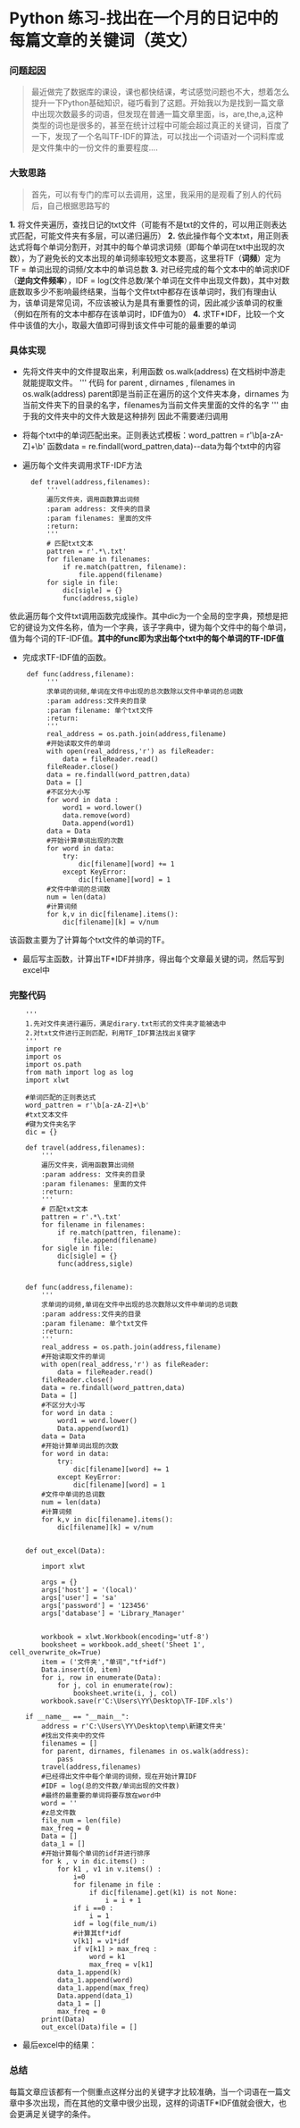 Python 练习-找出在一个月的日记中的每篇文章的关键词（英文）
=================

### **问题起因**
>最近做完了数据库的课设，课也都快结课，考试感觉问题也不大，想着怎么提升一下Python基础知识，碰巧看到了这题。开始我以为是找到一篇文章中出现次数最多的词语，但发现在普通一篇文章里面，is，are,the,a,这种类型的词也是很多的，甚至在统计过程中可能会超过真正的关键词，百度了一下，发现了一个名叫TF-IDF的算法，可以找出一个词语对一个词料库或是文件集中的一份文件的重要程度....

### **大致思路**
>首先，可以有专门的库可以去调用，这里，我采用的是观看了别人的代码后，自己根据思路写的

**1.** 将文件夹遍历，查找日记的txt文件（可能有不是txt的文件的，可以用正则表达式匹配，可能文件夹有多层，可以递归遍历）
**2.** 依此操作每个文本txt，用正则表达式将每个单词分割开，对其中的每个单词求词频（即每个单词在txt中出现的次数），为了避免长的文本出现的单词频率较短文本要高，这里将TF（**词频**）定为 TF = 单词出现的词频/文本中的单词总数
**3.** 对已经完成的每个文本中的单词求IDF（**逆向文件频率**），IDF = log(文件总数/某个单词在文件中出现文件数)，其中对数底数取多少不影响最终结果，当每个文件txt中都存在该单词时，我们有理由认为，该单词是常见词，不应该被认为是具有重要性的词，因此减少该单词的权重（例如在所有的文本中都存在该单词时，IDF值为0）
**4.** 求TF*IDF，比较一个文件中该值的大小，取最大值即可得到该文件中可能的最重要的单词

### **具体实现**
+ 先将文件夹中的文件提取出来，利用函数 os.walk(address) 在文档树中游走就能提取文件。
'''
    代码           for parent , dirnames , filenames in os.walk(address)
parent即是当前正在遍历的这个文件夹本身，dirnames 为当前文件夹下的目录的名字，filenames为当前文件夹里面的文件的名字
'''
由于我的文件夹中的文件大致是这种排列
<a  href = "https://github.com/FindADog/Python/blob/master/gtihub%E5%9B%BE%E7%89%87/%E6%96%87%E4%BB%B6%E6%8E%92%E5%88%97.PNG "></a>
因此不需要递归调用

+ 将每个txt中的单词匹配出来。正则表达式模板：word_pattren = r'\b[a-zA-Z]+\b'
 函数data = re.findall(word_pattren,data)--data为每个txt中的内容
+ 遍历每个文件夹调用求TF-IDF方法

        def travel(address,filenames):
            '''
            遍历文件夹，调用函数算出词频
            :param address: 文件夹的目录
            :param filenames: 里面的文件
            :return:
            '''
            # 匹配txt文本
            pattren = r'.*\.txt'
            for filename in filenames:
                if re.match(pattren, filename):
                    file.append(filename)
            for sigle in file:
                dic[sigle] = {}
                func(address,sigle)
                
依此遍历每个文件txt调用函数完成操作。其中dic为一个全局的空字典，预想是把它的键设为文件名称，值为一个字典，该子字典中，键为每个文件中的每个单词，值为每个词的TF-IDF值。**其中的func即为求出每个txt中的每个单词的TF-IDF值**
+ 完成求TF-IDF值的函数。

       def func(address,filename):
            '''
            求单词的词频,单词在文件中出现的总次数除以文件中单词的总词数
            :param address:文件夹的目录
            :param filename: 单个txt文件
            :return:
            '''
            real_address = os.path.join(address,filename)
            #开始读取文件的单词
            with open(real_address,'r') as fileReader:
                data = fileReader.read()
            fileReader.close()
            data = re.findall(word_pattren,data)
            Data = []
            #不区分大小写
            for word in data :
                word1 = word.lower()
                data.remove(word)
                Data.append(word1)
            data = Data
            #开始计算单词出现的次数
            for word in data:
                try:
                    dic[filename][word] += 1
                except KeyError:
                    dic[filename][word] = 1
            #文件中单词的总词数
            num = len(data)
            #计算词频
            for k,v in dic[filename].items():
                dic[filename][k] = v/num
                
            

该函数主要为了计算每个txt文件的单词的TF。


+ 最后写主函数，计算出TF*IDF并排序，得出每个文章最关键的词，然后写到excel中




### **完整代码**


        '''
        1.先对文件夹进行遍历，满足dirary.txt形式的文件夹才能被选中
        2.对txt文件进行正则匹配，利用TF_IDF算法找出关键字
        '''
        import re
        import os
        import os.path
        from math import log as log
        import xlwt
        
        #单词匹配的正则表达式
        word_pattren = r'\b[a-zA-Z]+\b'
        #txt文本文件
        #键为文件夹名字
        dic = {}
        
        def travel(address,filenames):
            '''
            遍历文件夹，调用函数算出词频
            :param address: 文件夹的目录
            :param filenames: 里面的文件
            :return:
            '''
            # 匹配txt文本
            pattren = r'.*\.txt'
            for filename in filenames:
                if re.match(pattren, filename):
                    file.append(filename)
            for sigle in file:
                dic[sigle] = {}
                func(address,sigle)
        
        
        def func(address,filename):
            '''
            求单词的词频,单词在文件中出现的总次数除以文件中单词的总词数
            :param address:文件夹的目录
            :param filename: 单个txt文件
            :return:
            '''
            real_address = os.path.join(address,filename)
            #开始读取文件的单词
            with open(real_address,'r') as fileReader:
                data = fileReader.read()
            fileReader.close()
            data = re.findall(word_pattren,data)
            Data = []
            #不区分大小写
            for word in data :
                word1 = word.lower()
                Data.append(word1)
            data = Data
            #开始计算单词出现的次数
            for word in data:
                try:
                    dic[filename][word] += 1
                except KeyError:
                    dic[filename][word] = 1
            #文件中单词的总词数
            num = len(data)
            #计算词频
            for k,v in dic[filename].items():
                dic[filename][k] = v/num
        
        
        def out_excel(Data):
        
            import xlwt
        
            args = {}
            args['host'] = '(local)'
            args['user'] = 'sa'
            args['password'] = '123456'
            args['database'] = 'Library_Manager'
        
        
            workbook = xlwt.Workbook(encoding='utf-8')
            booksheet = workbook.add_sheet('Sheet 1', cell_overwrite_ok=True)
            item = ('文件夹',"单词","tf*idf")
            Data.insert(0, item)
            for i, row in enumerate(Data):
                for j, col in enumerate(row):
                    booksheet.write(i, j, col)
            workbook.save(r'C:\Users\YY\Desktop\TF-IDF.xls')
        
        if __name__ == "__main__":
            address = r'C:\Users\YY\Desktop\temp\新建文件夹'
            #找出文件夹中的文件
            filenames = []
            for parent, dirnames, filenames in os.walk(address):
                pass
            travel(address,filenames)
            #已经得出文件中每个单词的词频，现在开始计算IDF
            #IDF = log(总的文件数/单词出现的文件数)
            #最终的最重要的单词将要存放在word中
            word = ''
            #z总文件数
            file_num = len(file)
            max_freq = 0
            Data = []
            data_1 = []
            #开始计算每个单词的idf并进行排序
            for k , v in dic.items() :
                for k1 , v1 in v.items() :
                    i=0
                    for filename in file :
                        if dic[filename].get(k1) is not None:
                            i = i + 1
                    if i ==0 :
                        i = 1
                    idf = log(file_num/i)
                    #计算其tf*idf
                    v[k1] = v1*idf
                    if v[k1] > max_freq :
                        word = k1
                        max_freq = v[k1]
                data_1.append(k)
                data_1.append(word)
                data_1.append(max_freq)
                Data.append(data_1)
                data_1 = []
                max_freq = 0
            print(Data)
            out_excel(Data)file = []
            
            
            
+ 最后excel中的结果：
<a href = "https://github.com/FindADog/Python/blob/master/gtihub%E5%9B%BE%E7%89%87/excel.PNG"></a>


### **总结**

每篇文章应该都有一个侧重点这样分出的关键字才比较准确，当一个词语在一篇文章中多次出现，而在其他的文章中很少出现，这样的词语TF*IDF值就会很大，也会更满足关键字的条件。










